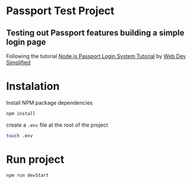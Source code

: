 # Passport Test Project

## Testing out Passport features building a simple login page

Following the tutorial [Node.js Passport Login System Tutorial](https://www.youtube.com/watch?v=-RCnNyD0L-s) by [Web Dev Simplified](https://github.com/WebDevSimplified)

# Instalation

Install NPM package dependencies

```bash
npm install
```

create a `.env` file at the root of the project

```bash
touch .env
```

# Run project

```bash
npm run devStart
```
